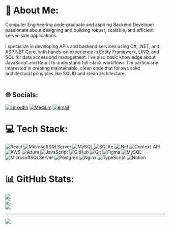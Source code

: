 # 💫 About Me:
Computer Engineering undergraduate and aspiring Backend Developer passionate about designing and building robust, scalable, and efficient server-side applications.<br><br>I specialize in developing APIs and backend services using C#, .NET, and ASP.NET Core, with hands-on experience in Entity Framework, LINQ, and SQL for data access and management. I’ve also basic knowledge about JavaScript and React to understand full-stack workflows. I’m particularly interested in creating maintainable, clean code that follows solid architectural principles like SOLID and clean architecture.<br><br>


## 🌐 Socials:
[![LinkedIn](https://img.shields.io/badge/LinkedIn-%230077B5.svg?logo=linkedin&logoColor=white)](https://linkedin.com/in/yasinserhatpeker) [![Medium](https://img.shields.io/badge/Medium-12100E?logo=medium&logoColor=white)](https://medium.com/@yasinpeker43) [![email](https://img.shields.io/badge/Email-D14836?logo=gmail&logoColor=white)](mailto:yasinpeker43@gmail.com) 

# 💻 Tech Stack:
![React](https://img.shields.io/badge/react-%2320232a.svg?style=for-the-badge&logo=react&logoColor=%2361DAFB) ![MicrosoftSQLServer](https://img.shields.io/badge/Microsoft%20SQL%20Server-CC2927?style=for-the-badge&logo=microsoft%20sql%20server&logoColor=white) ![MySQL](https://img.shields.io/badge/mysql-4479A1.svg?style=for-the-badge&logo=mysql&logoColor=white) ![SQLite](https://img.shields.io/badge/sqlite-%2307405e.svg?style=for-the-badge&logo=sqlite&logoColor=white) ![.Net](https://img.shields.io/badge/.NET-5C2D91?style=for-the-badge&logo=.net&logoColor=white) ![Context-API](https://img.shields.io/badge/Context--Api-000000?style=for-the-badge&logo=react) ![AWS](https://img.shields.io/badge/AWS-%23FF9900.svg?style=for-the-badge&logo=amazon-aws&logoColor=white) ![Azure](https://img.shields.io/badge/azure-%230072C6.svg?style=for-the-badge&logo=microsoftazure&logoColor=white) ![JavaScript](https://img.shields.io/badge/javascript-%23323330.svg?style=for-the-badge&logo=javascript&logoColor=%23F7DF1E) ![GitHub](https://img.shields.io/badge/github-%23121011.svg?style=for-the-badge&logo=github&logoColor=white) ![Git](https://img.shields.io/badge/git-%23F05033.svg?style=for-the-badge&logo=git&logoColor=white) ![Figma](https://img.shields.io/badge/figma-%23F24E1E.svg?style=for-the-badge&logo=figma&logoColor=white) ![MySQL](https://img.shields.io/badge/mysql-4479A1.svg?style=for-the-badge&logo=mysql&logoColor=white) ![MicrosoftSQLServer](https://img.shields.io/badge/Microsoft%20SQL%20Server-CC2927?style=for-the-badge&logo=microsoft%20sql%20server&logoColor=white) ![Postgres](https://img.shields.io/badge/postgres-%23316192.svg?style=for-the-badge&logo=postgresql&logoColor=white) ![Nginx](https://img.shields.io/badge/nginx-%23009639.svg?style=for-the-badge&logo=nginx&logoColor=white) ![TypeScript](https://img.shields.io/badge/typescript-%23007ACC.svg?style=for-the-badge&logo=typescript&logoColor=white) ![Notion](https://img.shields.io/badge/Notion-%23000000.svg?style=for-the-badge&logo=notion&logoColor=white)
# 📊 GitHub Stats:
![](https://github-readme-stats.vercel.app/api?username=yasinserhatpeker&theme=dark&hide_border=true&include_all_commits=false&count_private=false)<br/>
![](https://nirzak-streak-stats.vercel.app/?user=yasinserhatpeker&theme=dark&hide_border=true)<br/>
![](https://github-readme-stats.vercel.app/api/top-langs/?username=yasinserhatpeker&theme=dark&hide_border=true&include_all_commits=false&count_private=false&layout=compact)

---
[![](https://visitcount.itsvg.in/api?id=yasinserhatpeker&icon=0&color=0)](https://visitcount.itsvg.in)

<!-- Proudly created with GPRM ( https://gprm.itsvg.in ) -->


